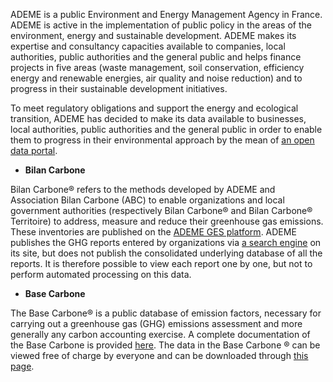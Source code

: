 

ADEME is a public Environment and Energy Management Agency in France. ADEME is active in the implementation of public policy in the areas of the environment, energy and sustainable development. ADEME makes its expertise and consultancy capacities available to companies, local authorities, public authorities and the general public and helps finance projects in five areas (waste management, soil conservation, efficiency energy and renewable energies, air quality and noise reduction) and to progress in their sustainable development initiatives.

To meet regulatory obligations and support the energy and ecological transition, ADEME has decided to make its data available to businesses, local authorities, public authorities and the general public in order to enable them to progress in their environmental approach by the mean of [an open data portal](https://data.ademe.fr/).

- **Bilan Carbone**

Bilan Carbone® refers to the methods developed by ADEME and Association Bilan Carbone (ABC) to enable organizations and local government authorities (respectively Bilan Carbone® and Bilan Carbone® Territoire) to address, measure and reduce their greenhouse gas emissions. These inventories are published on the [ADEME GES platform](https://www.bilans-ges.ademe.fr/). ADEME publishes the GHG reports entered by organizations via [a search engine](https://www.bilans-ges.ademe.fr/fr/bilanenligne/bilans/index/siGras/0) on its site, but does not publish the consolidated underlying database of all the reports. It is therefore possible to view each report one by one, but not to perform automated processing on this data. 

- **Base Carbone**

The Base Carbone® is a public database of emission factors, necessary for carrying out a greenhouse gas (GHG) emissions assessment and more generally any carbon accounting exercise. A complete documentation of the Base Carbone is provided [here](https://www.bilans-ges.ademe.fr/fr/accueil/contenu/index/page/presentation/siGras/0). The data in the Base Carbone ® can be viewed free of charge by everyone and can be downloaded through [this page](https://www.bilans-ges.ademe.fr/en/accueil/contenu/index/page/downloaddata/siGras/0).
